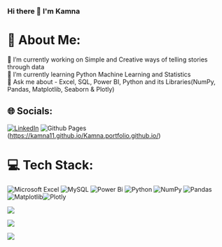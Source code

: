 ### Hi there 👋 I'm Kamna

# 💫 About Me:
🔭 I’m currently working on Simple and Creative ways of telling stories through data<br>🌱 I’m currently learning Python Machine Learning and Statistics<br>💬 Ask me about - Excel, SQL, Power BI, Python and its Libraries(NumPy, Pandas, Matplotlib, Seaborn & Plotly)  


## 🌐 Socials:
[![LinkedIn](https://img.shields.io/badge/LinkedIn-%230077B5.svg?logo=linkedin&logoColor=white)](https://linkedin.com/in/linkedin.com/in/kamna-kumar-71a717211) 
![Github Pages](https://img.shields.io/badge/github%20pages-121013?style=for-the-badge&logo=github&logoColor=white)(https://kamna11.github.io/Kamna.portfolio.github.io/)

# 💻 Tech Stack:
![Microsoft Excel](https://img.shields.io/badge/Microsoft_Excel-217346?style=for-the-badge&logo=microsoft-excel&logoColor=white) ![MySQL](https://img.shields.io/badge/MySQL-005C84?style=for-the-badge&logo=mysql&logoColor=white) ![Power Bi](https://img.shields.io/badge/power_bi-F2C811?style=for-the-badge&logo=powerbi&logoColor=black) ![Python](https://img.shields.io/badge/python-3670A0?style=for-the-badge&logo=python&logoColor=ffdd54) ![NumPy](https://img.shields.io/badge/numpy-%23013243.svg?style=for-the-badge&logo=numpy&logoColor=white) ![Pandas](https://img.shields.io/badge/pandas-%23150458.svg?style=for-the-badge&logo=pandas&logoColor=white) ![Matplotlib](https://img.shields.io/badge/Matplotlib-%23ffffff.svg?style=for-the-badge&logo=Matplotlib&logoColor=black)![Plotly](https://img.shields.io/badge/Plotly-%233F4F75.svg?style=for-the-badge&logo=plotly&logoColor=white) 


![](https://github-readme-stats.vercel.app/api?username=KAMNA11&theme=default&hide_border=false&include_all_commits=false&count_private=false)<br/>

![](https://github-readme-streak-stats.herokuapp.com/?user=KAMNA11&theme=default&hide_border=false)<br/>

![](https://github-readme-stats.vercel.app/api/top-langs/?username=KAMNA11&theme=default&hide_border=false&include_all_commits=false&count_private=false&layout=compact)


<!-- Proudly created with GPRM ( https://gprm.itsvg.in ) -->





